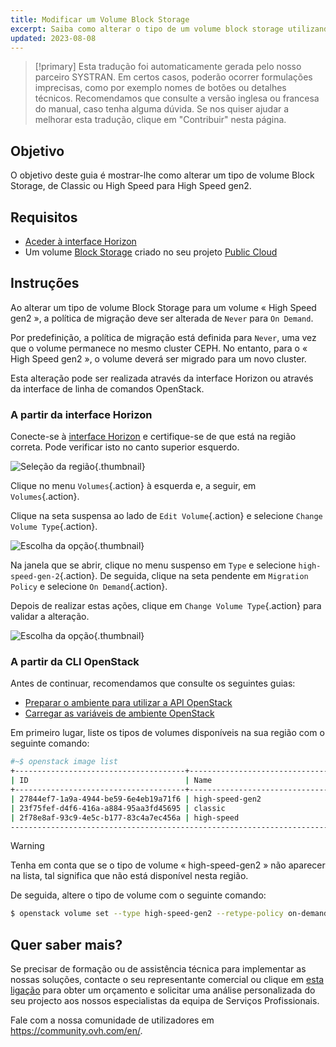 ```yaml
---
title: Modificar um Volume Block Storage
excerpt: Saiba como alterar o tipo de um volume block storage utilizando Openstack
updated: 2023-08-08
---
```


> [!primary]
> Esta tradução foi automaticamente gerada pelo nosso parceiro SYSTRAN. Em certos casos, poderão ocorrer formulações imprecisas, como por exemplo nomes de botões ou detalhes técnicos. Recomendamos que consulte a versão inglesa ou francesa do manual, caso tenha alguma dúvida. Se nos quiser ajudar a melhorar esta tradução, clique em "Contribuir" nesta página.
>

## Objetivo

O objetivo deste guia é mostrar-lhe como alterar um tipo de volume Block Storage, de Classic ou High Speed para High Speed gen2.

## Requisitos

- [Aceder à interface Horizon](/pages/public_cloud/compute/introducing_horizon)
- Um volume [Block Storage](/pages/public_cloud/compute/create_and_configure_an_additional_disk_on_an_instance) criado no seu projeto [Public Cloud](https://www.ovhcloud.com/pt/public-cloud/)

## Instruções

Ao alterar um tipo de volume Block Storage para um volume « High Speed gen2 », a política de migração deve ser alterada de `Never` para `On Demand`.

Por predefinição, a política de migração está definida para `Never`, uma vez que o volume permanece no mesmo cluster CEPH. No entanto, para o « High Speed gen2 », o volume deverá ser migrado para um novo cluster.

Esta alteração pode ser realizada através da interface Horizon ou através da interface de linha de comandos OpenStack.

### A partir da interface Horizon

Conecte-se à [interface Horizon](https://horizon.cloud.ovh.net/auth/login/) e certifique-se de que está na região correta. Pode verificar isto no canto superior esquerdo. 

![Seleção da região](images/region2021.png){.thumbnail}

Clique no menu `Volumes`{.action} à esquerda e, a seguir, em `Volumes`{.action}.

Clique na seta suspensa ao lado de `Edit Volume`{.action} e selecione `Change Volume Type`{.action}.

![Escolha da opção](images/selectoption.png){.thumbnail}

Na janela que se abrir, clique no menu suspenso em `Type` e selecione `high-speed-gen-2`{.action}. De seguida, clique na seta pendente em `Migration Policy` e selecione `On Demand`{.action}.

Depois de realizar estas ações, clique em `Change Volume Type`{.action} para validar a alteração.

![Escolha da opção](images/changevolume.png){.thumbnail}

### A partir da CLI OpenStack

Antes de continuar, recomendamos que consulte os seguintes guias:

- [Preparar o ambiente para utilizar a API OpenStack](/pages/public_cloud/compute/prepare_the_environment_for_using_the_openstack_api)
- [Carregar as variáveis de ambiente OpenStack](/pages/public_cloud/compute/loading_openstack_environment_variables)

Em primeiro lugar, liste os tipos de volumes disponíveis na sua região com o seguinte comando:

```bash
#~$ openstack image list
+--------------------------------------+-----------------------------------------------+----------+
| ID                                   | Name                                          | Is Public |
+--------------------------------------+-----------------------------------------------+----------+
| 27844ef7-1a9a-4944-be59-6e4eb19a71f6 | high-speed-gen2                                    | True |
| 23f75fef-d4f6-416a-a884-95aa3fd45695 | classic                                            | True |
| 2f78e8af-93c9-4e5c-b177-83c4a7ec456a | high-speed                                         | True |
----------------------------------------------------------------------------------------------------
```

> [!warning]
> Tenha em conta que se o tipo de volume « high-speed-gen2 » não aparecer na lista, tal significa que não está disponível nesta região.
>

De seguida, altere o tipo de volume com o seguinte comando:

```bash
$ openstack volume set --type high-speed-gen2 --retype-policy on-demand VOLUME_NAME_OR_ID
```

## Quer saber mais?

Se precisar de formação ou de assistência técnica para implementar as nossas soluções, contacte o seu representante comercial ou clique em [esta ligação](/links/professional-services) para obter um orçamento e solicitar uma análise personalizada do seu projecto aos nossos especialistas da equipa de Serviços Profissionais.

Fale com a nossa comunidade de utilizadores em <https://community.ovh.com/en/>.